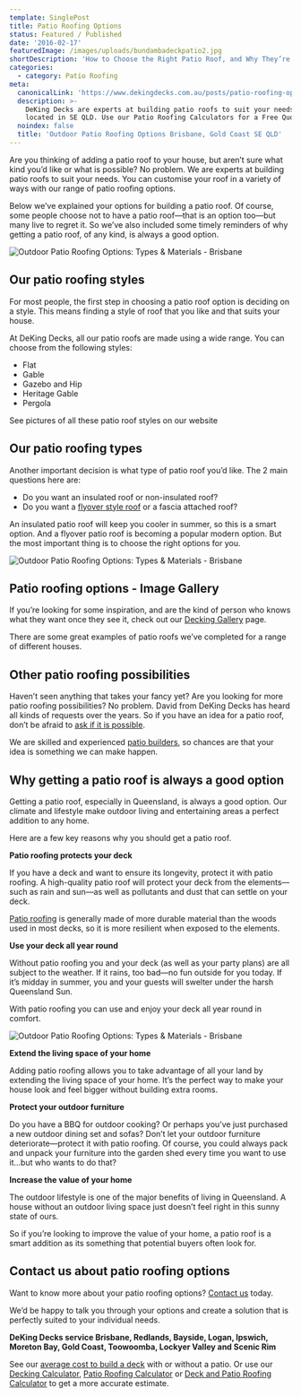 ```yaml
---
template: SinglePost
title: Patio Roofing Options
status: Featured / Published
date: '2016-02-17'
featuredImage: /images/uploads/bundambadeckpatio2.jpg
shortDescription: 'How to Choose the Right Patio Roof, and Why They’re Always a Good Option.'
categories:
  - category: Patio Roofing
meta:
  canonicalLink: 'https://www.dekingdecks.com.au/posts/patio-roofing-options/'
  description: >-
    DeKing Decks are experts at building patio roofs to suit your needs and are
    located in SE QLD. Use our Patio Roofing Calculators for a Free Quote.
  noindex: false
  title: 'Outdoor Patio Roofing Options Brisbane, Gold Coast SE QLD'
---
```

Are you thinking of adding a patio roof to your house, but aren’t sure what kind you’d like or what is possible? No problem. We are experts at building patio roofs to suit your needs. You can customise your roof in a variety of ways with our range of patio roofing options.

Below we’ve explained your options for building a patio roof. Of course, some people choose not to have a patio roof—that is an option too—but many live to regret it. So we’ve also included some timely reminders of why getting a patio roof, of any kind, is always a good option.

![Outdoor Patio Roofing Options: Types & Materials - Brisbane](/images/uploads/img_1806-1024x764.jpg)

## Our patio roofing styles

For most people, the first step in choosing a patio roof option is deciding on a style. This means finding a style of roof that you like and that suits your house.

At DeKing Decks, all our patio roofs are made using a wide range. You can choose from the following styles:

* Flat
* Gable
* Gazebo and Hip
* Heritage Gable
* Pergola

See pictures of all these patio roof styles on our website

## Our patio roofing types

Another important decision is what type of patio roof you’d like. The 2 main questions here are:

* Do you want an insulated roof or non-insulated roof?
* Do you want a [flyover style roof](https://www.dekingdecks.com.au/services/patio-roofs/) or a fascia attached roof?

An insulated patio roof will keep you cooler in summer, so this is a smart option. And a flyover patio roof is becoming a popular modern option. But the most important thing is to choose the right options for you.

![Outdoor Patio Roofing Options: Types & Materials - Brisbane](/images/uploads/cooldekrooflightsvictoriapoint2.jpg)

## Patio roofing options - Image Gallery

If you’re looking for some inspiration, and are the kind of person who knows what they want once they see it, check out our [Decking Gallery](https://www.dekingdecks.com.au/projects/) page.

There are some great examples of patio roofs we’ve completed for a range of different houses.

## Other patio roofing possibilities

Haven’t seen anything that takes your fancy yet? Are you looking for more patio roofing possibilities? No problem. David from DeKing Decks has heard all kinds of requests over the years. So if you have an idea for a patio roof, don’t be afraid to [ask if it is possible](https://www.dekingdecks.com.au/contact/).

We are skilled and experienced [patio builders](https://www.dekingdecks.com.au/services/), so chances are that your idea is something we can make happen.

## Why getting a patio roof is always a good option

Getting a patio roof, especially in Queensland, is always a good option. Our climate and lifestyle make outdoor living and entertaining areas a perfect addition to any home.

Here are a few key reasons why you should get a patio roof.

**Patio roofing protects your deck**

If you have a deck and want to ensure its longevity, protect it with patio roofing. A high-quality patio roof will protect your deck from the elements—such as rain and sun—as well as pollutants and dust that can settle on your deck.

[Patio roofing](https://www.dekingdecks.com.au/services/patio-roofs/) is generally made of more durable material than the woods used in most decks, so it is more resilient when exposed to the elements.

**Use your deck all year round**

Without patio roofing you and your deck (as well as your party plans) are all subject to the weather. If it rains, too bad—no fun outside for you today. If it’s midday in summer, you and your guests will swelter under the harsh Queensland Sun.

With patio roofing you can use and enjoy your deck all year round in comfort.

![Outdoor Patio Roofing Options: Types & Materials - Brisbane](/images/uploads/cooldekrooflightsvictoriapoint.jpg)

**Extend the living space of your home**

Adding patio roofing allows you to take advantage of all your land by extending the living space of your home. It’s the perfect way to make your house look and feel bigger without building extra rooms.

**Protect your outdoor furniture**

Do you have a BBQ for outdoor cooking? Or perhaps you’ve just purchased a new outdoor dining set and sofas? Don’t let your outdoor furniture deteriorate—protect it with patio roofing. Of course, you could always pack and unpack your furniture into the garden shed every time you want to use it…but who wants to do that?

**Increase the value of your home**

The outdoor lifestyle is one of the major benefits of living in Queensland. A house without an outdoor living space just doesn’t feel right in this sunny state of ours.

So if you’re looking to improve the value of your home, a patio roof is a smart addition as its something that potential buyers often look for.

## Contact us about patio roofing options

Want to know more about your patio roofing options? [Contact us](https://www.dekingdecks.com.au/contact/) today.

We’d be happy to talk you through your options and create a solution that is perfectly suited to your individual needs.

**DeKing Decks service Brisbane, Redlands, Bayside, Logan, Ipswich, Moreton Bay, Gold Coast, Toowoomba, Lockyer Valley and Scenic Rim**

See our [average cost to build a deck](https://www.dekingdecks.com.au/posts/patio-installation-cost-timber-patio-and-roofing/) with or without a patio. Or use our [Decking Calculator](https://www.dekingdecks.com.au/quote-calculator/), [Patio Roofing Calculator](https://www.dekingdecks.com.au/quote-calculator/) or [Deck and Patio Roofing Calculator](https://www.dekingdecks.com.au/quote-calculator/) to get a more accurate estimate.

